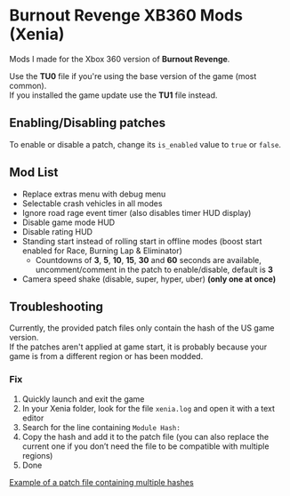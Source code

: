 # Burnout Revenge XB360 Mods (Xenia)

Mods I made for the Xbox 360 version of **Burnout Revenge**.

Use the **TU0** file if you're using the base version of the game (most common).\
If you installed the game update use the **TU1** file instead.

## Enabling/Disabling patches

To enable or disable a patch, change its `is_enabled` value to `true` or `false`.

## Mod List
- Replace extras menu with debug menu
- Selectable crash vehicles in all modes
- Ignore road rage event timer (also disables timer HUD display)
- Disable game mode HUD
- Disable rating HUD
- Standing start instead of rolling start in offline modes (boost start enabled for Race, Burning Lap & Eliminator)
  - Countdowns of **3**, **5**, **10**, **15**, **30** and **60** seconds are available, uncomment/comment in the patch to enable/disable, default is **3**
- Camera speed shake (disable, super, hyper, uber) **(only one at once)**

## Troubleshooting

Currently, the provided patch files only contain the hash of the US game version.\
If the patches aren't applied at game start, it is probably because your game is from a different region or has been modded.
### Fix
  1. Quickly launch and exit the game
  2. In your Xenia folder, look for the file `xenia.log` and open it with a text editor
  3. Search for the line containing `Module Hash:`
  4. Copy the hash and add it to the patch file (you can also replace the current one if you don’t need the file to be compatible with multiple regions)
  6. Done

[Example of a patch file containing multiple hashes](<https://github.com/xenia-canary/game-patches/blob/main/patches/454107D9%20-%20Need%20for%20Speed%20Most%20Wanted%20(2005).patch.toml#L3-L8>)
